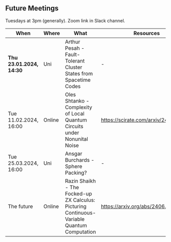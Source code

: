 ## Future Meetings

Tuesdays at 3pm (generally). Zoom link in Slack channel.

| When                      | Where  | What                                                                                        | Resources                            |
|---------------------------|--------|---------------------------------------------------------------------------------------------|--------------------------------------|
| **Thu 23.01.2024, 14:30** | Uni    | Arthur Pesah - Fault-Tolerant Cluster States from Spacetime Codes                           | -                                    |
| Tue 11.02.2024, 16:00     | Online | Oles Shtanko - Complexity of Local Quantum Circuits under Nonunital Noise                   | https://scirate.com/arxiv/2411.04819 |
| Tue 25.03.2024, 16:00     | Uni    | Ansgar Burchards - Sphere Packing?                                                          | -                                    |
| The future                | Online | Razin Shaikh - The Focked-up ZX Calculus: Picturing Continuous-Variable Quantum Computation | https://arxiv.org/abs/2406.02905     |
